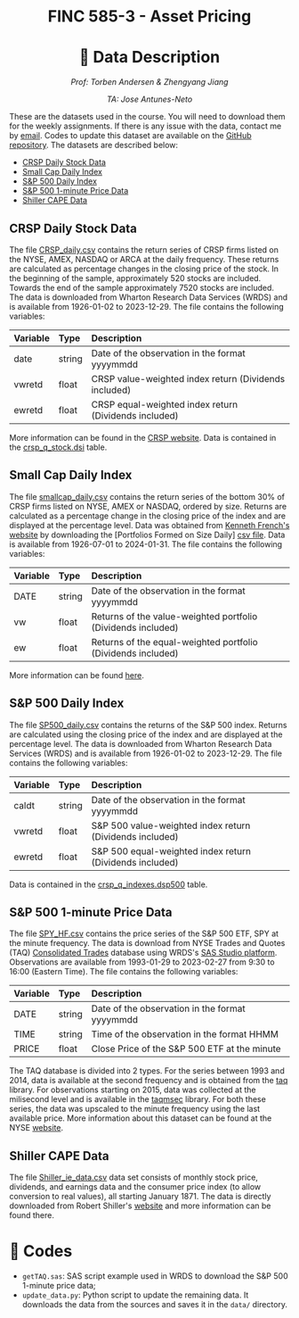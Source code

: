 <center>
<h1> FINC 585-3 - Asset Pricing </h1>
<h1>💾 Data Description</h1>

<p>

*Prof: Torben Andersen & Zhengyang Jiang*

*TA: Jose Antunes-Neto*
</p>
</center>

These are the datasets used in the course. You will need to download them for the weekly assignments. If there is any issue with the data, contact me by [email](mailto:jose.neto@kellogg.northwestern.edu). Codes to update this dataset are available on the [GitHub repository](https://github.com/joseparreiras/finc585). The datasets are described below:

- [CRSP Daily Stock Data](#crsp-daily-stock-data)
- [Small Cap Daily Index](#small-cap-daily-index)
- [S\&P 500 Daily Index](#sp-500-daily-index)
- [S\&P 500 1-minute Price Data](#sp-500-1-minute-price-data)
- [Shiller CAPE Data](#shiller-cape-data)


## CRSP Daily Stock Data

The file [CRSP_daily.csv](CRSP_daily.csv) contains the return series of CRSP firms listed on the NYSE, AMEX, NASDAQ or ARCA at the daily frequency. These returns are calculated as percentage changes in the closing price of the stock. In the beginning of the sample, approximately 520 stocks are included. Towards the end of the sample approximately 7520 stocks are included. The data is downloaded from Wharton Research Data Services (WRDS) and is available from 1926-01-02 to 2023-12-29. The file contains the following variables:

| Variable | Type   | Description                                           |
| :------- | :----- | :---------------------------------------------------- |
| date     | string | Date of the observation in the format yyyymmdd        |
| vwretd   | float  | CRSP value-weighted index return (Dividends included) |
| ewretd   | float  | CRSP equal-weighted index return (Dividends included) |

More information can be found in the [CRSP website](https://www.crsp.org/products/documentation/stock-file-indexes-0). Data is contained in the [crsp_q_stock.dsi](https://wrds-www.wharton.upenn.edu/data-dictionary/crsp_q_stock/msi/) table.

## Small Cap Daily Index

The file [smallcap_daily.csv](smallcap_daily.csv) contains the return series of the bottom 30% of CRSP firms listed on NYSE, AMEX or NASDAQ, ordered by size. Returns are calculated as a percentage change in the closing price of the index and are displayed at the percentage level. Data was obtained from [Kenneth French's website](https://mba.tuck.dartmouth.edu/pages/faculty/ken.french/data_library.html) by downloading the [Portfolios Formed on Size Daily] [csv file](https://mba.tuck.dartmouth.edu/pages/faculty/ken.french/ftp/Portfolios_Formed_on_ME_CSV.zip). Data is available from 1926-07-01 to 2024-01-31. The file contains the following variables:

| Variable | Type   | Description                                                  |
| :------- | :----- | :----------------------------------------------------------- |
| DATE     | string | Date of the observation in the format yyyymmdd               |
| vw       | float  | Returns of the value-weighted portfolio (Dividends included) |
| ew       | float  | Returns of the equal-weighted portfolio (Dividends included) |

More information can be found [here](https://mba.tuck.dartmouth.edu/pages/faculty/ken.french/Data_Library/det_port_form_sz.html).

## S&P 500 Daily Index

The file [SP500_daily.csv](SP500_daily.csv) contains the returns of the S&P 500 index. Returns are calculated using the closing price of the index and are displayed at the percentage level. The data is downloaded from Wharton Research Data Services (WRDS) and is available from 1926-01-02 to 2023-12-29. The file contains the following variables:

| Variable | Type   | Description                                              |
| :------- | :----- | :------------------------------------------------------- |
| caldt    | string | Date of the observation in the format yyyymmdd           |
| vwretd   | float  | S&P 500 value-weighted index return (Dividends included) |
| ewretd   | float  | S&P 500 equal-weighted index return (Dividends included) |

Data is contained in the [crsp_q_indexes.dsp500](https://wrds-www.wharton.upenn.edu/data-dictionary/crsp_q_indexes/msp500/) table.

## S&P 500 1-minute Price Data

The file [SPY_HF.csv](SPY_HF.csv) contains the price series of the S&P 500 ETF, SPY at the minute frequency. The data is download from NYSE Trades and Quotes (TAQ) [Consolidated Trades](https://wrds-www.wharton.upenn.edu/pages/get-data/nyse-trade-and-quote/millisecond-trade-and-quote-daily-product-2003-present-updated-daily/consolidated-trades/) database using WRDS's [SAS Studio platform](https://wrds-cloud.wharton.upenn.edu/SASStudio/). Observations are available from 1993-01-29 to 2023-02-27 from 9:30 to 16:00 (Eastern Time). The file contains the following variables:

| Variable | Type   | Description                                    |
| :------- | :----- | :--------------------------------------------- |
| DATE     | string | Date of the observation in the format yyyymmdd |
| TIME     | string | Time of the observation in the format HHMM     |
| PRICE    | float  | Close Price of the S&P 500 ETF at the minute   |

The TAQ database is divided into 2 types. For the series between 1993 and 2014, data is available at the second frequency and is obtained from the [taq](https://wrds-www.wharton.upenn.edu/pages/get-data/nyse-trade-and-quote/trade-and-quote-monthly-product-1993-2014/consolidated-trades/) library. For observations starting on 2015, data was collected at the milisecond level and is available in the [taqmsec](https://wrds-www.wharton.upenn.edu/pages/get-data/nyse-trade-and-quote/millisecond-trade-and-quote-daily-product-2003-present-updated-daily/consolidated-trades/) library. For both these series, the data was upscaled to the minute frequency using the last available price. More information about this dataset can be found at the NYSE [website](https://www.nyse.com/market-data/historical/daily-taq).

## Shiller CAPE Data

The file [Shiller_ie_data.csv](Shiller_ie_data.csv) data set consists of monthly stock price, dividends, and earnings data and the consumer price index (to allow conversion to real values), all starting January 1871. The data is directly downloaded from Robert Shiller's [website](https://www.econ.yale.edu/~shiller/data.htm) and more information can be found there.


# 🚀 Codes

* `getTAQ.sas`: SAS script example used in WRDS to download the S&P 500 1-minute price data; 
* `update_data.py`: Python script to update the remaining data. It downloads the data from the sources and saves it in the `data/` directory.

<!-- [^1]: SAS Studio is a web-based application that allows users to write and execute SAS code through a web browser. It is available to all Wharton students and faculty through the WRDS platform. It is commonly used when dealing with large datasets that require processing power beyond what is available in a personal computer and it tends to be faster than running the same code in a local machine in other languages such as Python or R. This should be a good time to learn more about as you will probably use it in the future. The code I used to extract the TAQ database is also available on the [GitHub Repository](https://github.com/joseparreiras/finc585) -->